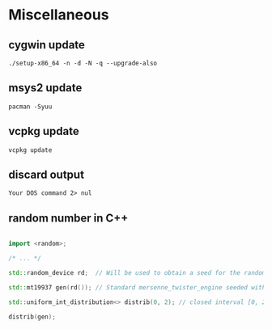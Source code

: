 # Miscellaneous

## cygwin update
`./setup-x86_64 -n -d -N -q --upgrade-also`

## msys2 update
`pacman -Syuu`

## vcpkg update
`vcpkg update`

## discard output
`Your DOS command 2> nul`

## random number in C++
```cpp

import <random>;

/* ... */

std::random_device rd;  // Will be used to obtain a seed for the random number engine

std::mt19937 gen(rd()); // Standard mersenne_twister_engine seeded with rd()

std::uniform_int_distribution<> distrib(0, 2); // closed interval [0, 2]

distrib(gen);

```
